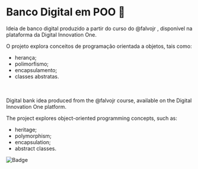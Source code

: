 # Banco Digital em POO :bank:
Ideia de banco digital produzido a partir do curso do @falvojr , disponível na plataforma da Digital Innovation One.

O projeto explora conceitos de programação orientada a objetos, tais como:
  - herança;
  - polimorfismo;
  - encapsulamento;
  - classes abstratas.

<br>
<br>
Digital bank idea produced from the @falvojr course, available on the Digital Innovation One platform.

The project explores object-oriented programming concepts, such as:
  - heritage;
  - polymorphism;
  - encapsulation;
  - abstract classes.
  
![Badge](https://img.shields.io/static/v1?label=Java&message=Programming-Language&color=red&style=for-the-badge&logo=JAVA)
